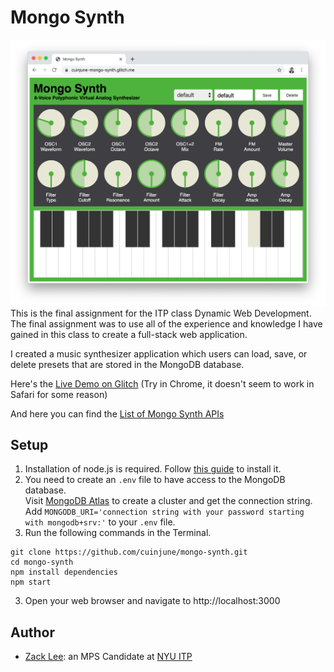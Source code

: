 # Mongo Synth
<img src="screenshot.png" alt="Screenshot" width="1000"/>
This is the final assignment for the ITP class Dynamic Web Development.<br />
The final assignment was to use all of the experience and knowledge I have gained in this class to create a full-stack web application.

I created a music synthesizer application which users can load, save, or delete presets that are stored in the MongoDB database.

Here's the [Live Demo on Glitch](https://cuinjune-mongo-synth.glitch.me/) (Try in Chrome, it doesn't seem to work in Safari for some reason)

And here you can find the [List of Mongo Synth APIs](API.md)

## Setup
1. Installation of node.js is required. Follow [this guide](https://github.com/itp-dwd/2020-spring/blob/master/guides/installing-nodejs.md) to install it.
2. You need to create an `.env` file to have access to the MongoDB database. <br />
   Visit [MongoDB Atlas](https://www.mongodb.com/cloud/atlas) to create a cluster and get the connection string. <br />
   Add `MONGODB_URI='connection string with your password starting with mongodb+srv:'` to your `.env` file.
3. Run the following commands in the Terminal.
```
git clone https://github.com/cuinjune/mongo-synth.git
cd mongo-synth
npm install dependencies
npm start
```
3. Open your web browser and navigate to http://localhost:3000

## Author
* [Zack Lee](https://www.cuinjune.com/about): an MPS Candidate at [NYU ITP](https://itp.nyu.edu)
